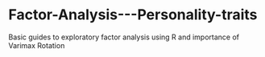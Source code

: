 # Factor-Analysis---Personality-traits
Basic guides to exploratory factor analysis using R and importance of Varimax Rotation
